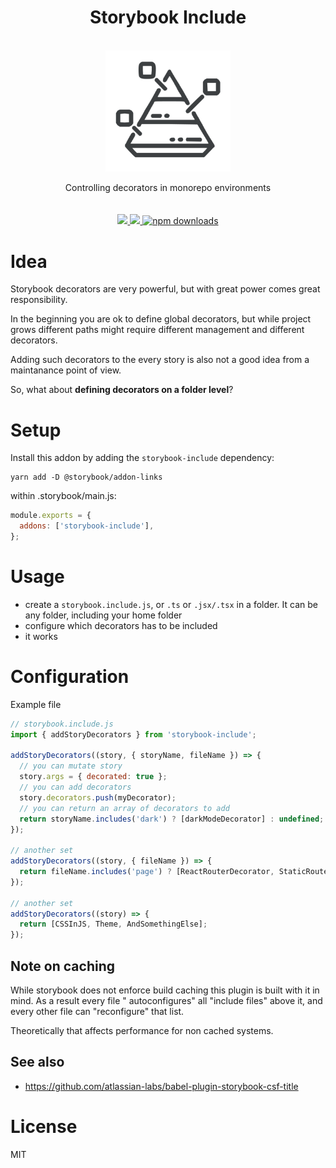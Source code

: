 <div align="center">
  <h1>Storybook Include</h1>
  <br/>
  <img src="./assets/logo.png" alt="storybook include logo" width="200" align="center">
  <br/>
  <br/>
   Controlling decorators in monorepo environments
  <br/> 
  <br/>
  <br/>

  <a href="https://www.npmjs.com/package/storybook-include">
    <img src="https://img.shields.io/npm/v/storybook-include.svg?style=flat-square" />
  </a>

  <a href="https://travis-ci.org/github/theKashey/storybook-include">
    <img src="https://travis-ci.org/theKashey/storybook-include.svg" />
  </a>

  <a href="https://www.npmjs.com/package/storybook-include">
   <img src="https://img.shields.io/npm/dm/storybook-include.svg" alt="npm downloads">
  </a>
 <br/>
</div>

# Idea

Storybook decorators are very powerful, but with great power comes great responsibility.

In the beginning you are ok to define global decorators, but while project grows different paths might require different
management and different decorators.

Adding such decorators to the every story is also not a good idea from a maintanance point of view.

So, what about **defining decorators on a folder level**?

# Setup

Install this addon by adding the `storybook-include` dependency:

```
yarn add -D @storybook/addon-links
```

within .storybook/main.js:

```js
module.exports = {
  addons: ['storybook-include'],
};
```

# Usage

- create a `storybook.include.js`, or `.ts` or `.jsx/.tsx` in a folder. It can be any folder, including your home folder
- configure which decorators has to be included
- it works

# Configuration

Example file

```js
// storybook.include.js
import { addStoryDecorators } from 'storybook-include';

addStoryDecorators((story, { storyName, fileName }) => {
  // you can mutate story
  story.args = { decorated: true };
  // you can add decorators
  story.decorators.push(myDecorator);
  // you can return an array of decorators to add
  return storyName.includes('dark') ? [darkModeDecorator] : undefined;
});

// another set
addStoryDecorators((story, { fileName }) => {
  return fileName.includes('page') ? [ReactRouterDecorator, StaticRouterDecorator] : undefined;
});

// another set
addStoryDecorators((story) => {
  return [CSSInJS, Theme, AndSomethingElse];
});
```

## Note on caching

While storybook does not enforce build caching this plugin is built with it in mind. As a result every file "
autoconfigures" all "include files" above it, and every other file can
"reconfigure" that list.

Theoretically that affects performance for non cached systems.

## See also

- https://github.com/atlassian-labs/babel-plugin-storybook-csf-title

# License

MIT
